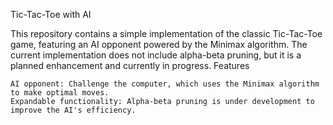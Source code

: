 Tic-Tac-Toe with AI

This repository contains a simple implementation of the classic Tic-Tac-Toe game, featuring an AI opponent powered by the Minimax algorithm. The current implementation does not include alpha-beta pruning, but it is a planned enhancement and currently in progress.
Features

    
    AI opponent: Challenge the computer, which uses the Minimax algorithm to make optimal moves.
    Expandable functionality: Alpha-beta pruning is under development to improve the AI's efficiency.